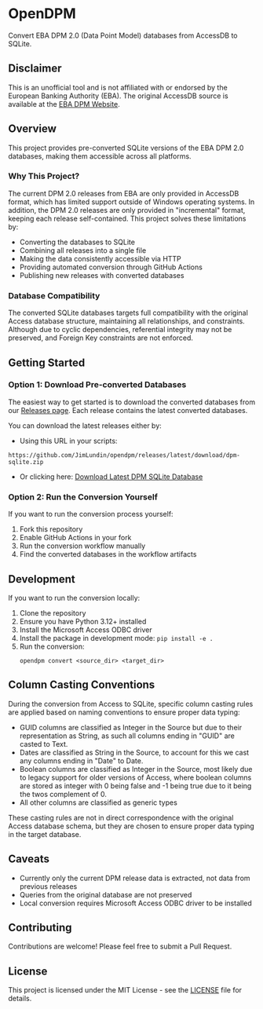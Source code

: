 # OpenDPM

Convert EBA DPM 2.0 (Data Point Model) databases from AccessDB to SQLite.

## Disclaimer

This is an unofficial tool and is not affiliated with or endorsed by the European Banking Authority (EBA). The original AccessDB source is available at the [EBA DPM Website](https://www.eba.europa.eu/risk-and-data-analysis/reporting-frameworks/dpm-data-dictionary).

## Overview

This project provides pre-converted SQLite versions of the EBA DPM 2.0 databases, making them accessible across all platforms.

### Why This Project?

The current DPM 2.0 releases from EBA are only provided in AccessDB format, which has limited support outside of Windows operating systems. In addition, the DPM 2.0 releases are only provided in "incremental" format, keeping each release self-contained. This project solves these limitations by:
- Converting the databases to SQLite
- Combining all releases into a single file
- Making the data consistently accessible via HTTP
- Providing automated conversion through GitHub Actions
- Publishing new releases with converted databases

### Database Compatibility

The converted SQLite databases targets full compatibility with the original Access database structure, maintaining all relationships, and constraints. Although due to cyclic dependencies, referential integrity may not be preserved, and Foreign Key constraints are not enforced.

## Getting Started

### Option 1: Download Pre-converted Databases

The easiest way to get started is to download the converted databases from our [Releases page](https://github.com/JimLundin/opendpm/releases). Each release contains the latest converted databases.

You can download the latest releases either by:
- Using this URL in your scripts:
```
https://github.com/JimLundin/opendpm/releases/latest/download/dpm-sqlite.zip
```
- Or clicking here: [Download Latest DPM SQLite Database](https://github.com/JimLundin/opendpm/releases/latest/download/dpm-sqlite.zip)

### Option 2: Run the Conversion Yourself

If you want to run the conversion process yourself:

1. Fork this repository
2. Enable GitHub Actions in your fork
3. Run the conversion workflow manually
4. Find the converted databases in the workflow artifacts

## Development

If you want to run the conversion locally:

1. Clone the repository
2. Ensure you have Python 3.12+ installed
3. Install the Microsoft Access ODBC driver
4. Install the package in development mode: `pip install -e .`
5. Run the conversion:
   ```
   opendpm convert <source_dir> <target_dir>
   ```

## Column Casting Conventions

During the conversion from Access to SQLite, specific column casting rules are applied based on naming conventions to ensure proper data typing:

 - GUID columns are classified as Integer in the Source but due to their representation as String, as such all columns ending in "GUID" are casted to Text.
 - Dates are classified as String in the Source, to account for this we cast any columns ending in "Date" to Date.
 - Boolean columns are classified as Integer in the Source, most likely due to legacy support for older versions of Access, where boolean columns are stored as integer with 0 being false and -1 being true due to it being the twos complement of 0.
 - All other columns are classified as generic types

These casting rules are not in direct correspondence with the original Access database schema, but they are chosen to ensure proper data typing in the target database.

## Caveats

- Currently only the current DPM release data is extracted, not data from previous releases
- Queries from the original database are not preserved
- Local conversion requires Microsoft Access ODBC driver to be installed

## Contributing

Contributions are welcome! Please feel free to submit a Pull Request.

## License

This project is licensed under the MIT License - see the [LICENSE](LICENSE) file for details.
